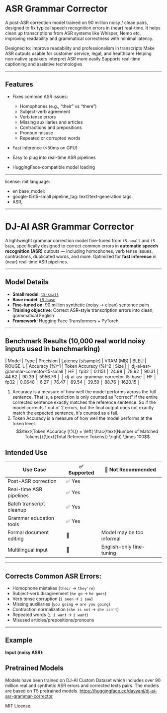 # ASR Grammar Corrector

A post-ASR correction model trained on 90 million noisy / clean pairs, designed to fix typical speech recognition errors in (near) real-time. It helps clean up transcriptions from ASR systems like Whisper, Nemo etc, improving readability and grammatical correctness with minimal latency.

Designed to:
Improve readability and professionalism in transcripts
Make ASR outputs usable for customer service, legal, and healthcare
Helping non-native speakers interpret ASR more easily
Supports real-time captioning and assistive technologies

---

## Features

- Fixes common ASR issues:
  - Homophones (e.g., “their” vs “there”)
  - Subject-verb agreement
  - Verb tense errors
  - Missing auxiliaries and articles
  - Contractions and prepositions
  - Pronoun misuse
  - Repeated or corrupted words

- Fast inference (<50ms on GPU)
- Easy to plug into real-time ASR pipelines
- HuggingFace-compatible model loading

---

license: mit
language:
- en
base_model:
- google-t5/t5-small
pipeline_tag: text2text-generation
tags:
- ASR,

---

# DJ-AI ASR Grammar Corrector

A lightweight grammar correction model fine-tuned from `t5-small` and `t5-base`, specifically designed to correct common errors in **automatic speech recognition (ASR)** outputs — including homophones, verb tense issues, contractions, duplicated words, and more. Optimized for **fast inference** in (near) real-time ASR pipelines.

---

## Model Details

- **Small model**: [`t5-small`](https://huggingface.co/t5-small)
- **Base model**: [`t5-base`](https://huggingface.co/t5-base)
- **Fine-tuned on**: 90 million synthetic (noisy → clean) sentence pairs
- **Training objective**: Correct ASR-style transcription errors into clean, grammatical English
- **Framework**: Hugging Face Transformers + PyTorch

---

## Benchmark Results (10,000 real world noisy inputs used in benchmarking)
| Model | Type | Precision | Latency (s/sample) | VRAM (MB) | BLEU | ROUGE-L | Accuracy (%)^1 | Token Accuracy (%)^2 | Size |
│ dj-ai-asr-grammar-corrector-t5-small │ HF │ fp32 │ 0.1151 │ 24.98 │ 78.92 │ 90.31 │ 44.62 │ 90.39 │ 5956.76 │
│ dj-ai-asr-grammar-corrector-t5-base │ HF │ fp32 │ 0.0648 │ 6.27 │ 76.47 │ 89.54 │ 39.59 │ 88.76 │ 1620.15 │

1. Accuracy is a measure of how well the model performs across the full sentence. That is, a prediction is only counted as "correct" if the entire corrected sentence exactly matches the reference sentence. So if the model corrects 1 out of 2 errors, but the final output does not exactly match the expected sentence, it's counted as a fail.
2. Token Accuracy is a measure of how well the model performs at the token level.
$$\text{Token Accuracy (\%)} = \left( \frac{\text{Number of Matched Tokens}}{\text{Total Reference Tokens}} \right) \times 100$$



## Intended Use

| Use Case | ✅ Supported | 🚫 Not Recommended |
|----------|--------------|--------------------|
| Post-ASR correction | ✅ Yes |  |
| Real-time ASR pipelines | ✅ Yes |  |
| Batch transcript cleanup | ✅ Yes |  |
| Grammar education tools | ✅ Yes |  |
| Formal document editing | 🚫 | Model may be too informal |
| Multilingual input | 🚫 | English-only fine-tuning |

---

## Corrects Common ASR Errors:

- Homophone mistakes (`their` → `they're`)
- Subject-verb disagreement (`he go` → `he goes`)
- Verb tense corruption (`i seen` → `i saw`)
- Missing auxiliaries (`you going` → `are you going`)
- Contraction normalization (`she is not` → `she isn't`)
- Repeated words (`i i want` → `i want`)
- Misused articles/prepositions/pronouns

---

## Example

**Input (noisy ASR)**:

## Pretrained Models
Models have been trained on DJ-AI Custom Dataset which includes over 90 million real and synthetic ASR errors and corrected texts pairs. The models are based on T5 pretrained models.
https://huggingface.co/dayyanj/dj-ai-asr-grammar-corrector


MIT License.
